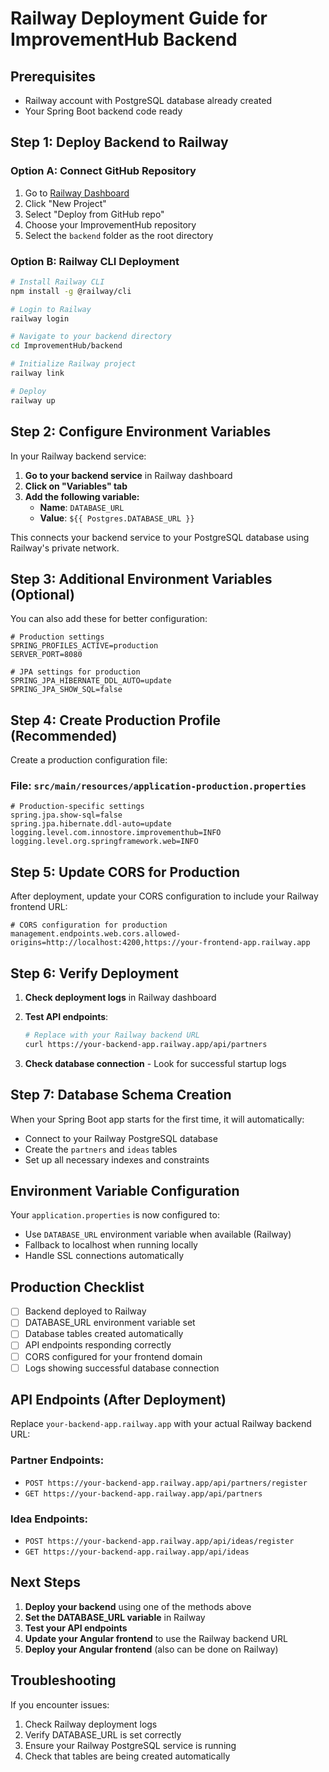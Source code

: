 # Railway Deployment Guide for ImprovementHub Backend

## Prerequisites
- Railway account with PostgreSQL database already created
- Your Spring Boot backend code ready

## Step 1: Deploy Backend to Railway

### Option A: Connect GitHub Repository
1. Go to [Railway Dashboard](https://railway.app/dashboard)
2. Click "New Project"
3. Select "Deploy from GitHub repo"
4. Choose your ImprovementHub repository
5. Select the `backend` folder as the root directory

### Option B: Railway CLI Deployment
```bash
# Install Railway CLI
npm install -g @railway/cli

# Login to Railway
railway login

# Navigate to your backend directory
cd ImprovementHub/backend

# Initialize Railway project
railway link

# Deploy
railway up
```

## Step 2: Configure Environment Variables

In your Railway backend service:

1. **Go to your backend service** in Railway dashboard
2. **Click on "Variables" tab**
3. **Add the following variable:**
   - **Name**: `DATABASE_URL`
   - **Value**: `${{ Postgres.DATABASE_URL }}`

This connects your backend service to your PostgreSQL database using Railway's private network.

## Step 3: Additional Environment Variables (Optional)

You can also add these for better configuration:

```
# Production settings
SPRING_PROFILES_ACTIVE=production
SERVER_PORT=8080

# JPA settings for production
SPRING_JPA_HIBERNATE_DDL_AUTO=update
SPRING_JPA_SHOW_SQL=false
```

## Step 4: Create Production Profile (Recommended)

Create a production configuration file:

### File: `src/main/resources/application-production.properties`
```properties
# Production-specific settings
spring.jpa.show-sql=false
spring.jpa.hibernate.ddl-auto=update
logging.level.com.innostore.improvementhub=INFO
logging.level.org.springframework.web=INFO
```

## Step 5: Update CORS for Production

After deployment, update your CORS configuration to include your Railway frontend URL:

```properties
# CORS configuration for production
management.endpoints.web.cors.allowed-origins=http://localhost:4200,https://your-frontend-app.railway.app
```

## Step 6: Verify Deployment

1. **Check deployment logs** in Railway dashboard
2. **Test API endpoints**:
   ```bash
   # Replace with your Railway backend URL
   curl https://your-backend-app.railway.app/api/partners
   ```

3. **Check database connection** - Look for successful startup logs

## Step 7: Database Schema Creation

When your Spring Boot app starts for the first time, it will automatically:
- Connect to your Railway PostgreSQL database
- Create the `partners` and `ideas` tables
- Set up all necessary indexes and constraints

## Environment Variable Configuration

Your `application.properties` is now configured to:
- Use `DATABASE_URL` environment variable when available (Railway)
- Fallback to localhost when running locally
- Handle SSL connections automatically

## Production Checklist

- [ ] Backend deployed to Railway
- [ ] DATABASE_URL environment variable set
- [ ] Database tables created automatically
- [ ] API endpoints responding correctly
- [ ] CORS configured for your frontend domain
- [ ] Logs showing successful database connection

## API Endpoints (After Deployment)

Replace `your-backend-app.railway.app` with your actual Railway backend URL:

### Partner Endpoints:
- `POST https://your-backend-app.railway.app/api/partners/register`
- `GET https://your-backend-app.railway.app/api/partners`

### Idea Endpoints:
- `POST https://your-backend-app.railway.app/api/ideas/register`
- `GET https://your-backend-app.railway.app/api/ideas`

## Next Steps

1. **Deploy your backend** using one of the methods above
2. **Set the DATABASE_URL variable** in Railway
3. **Test your API endpoints**
4. **Update your Angular frontend** to use the Railway backend URL
5. **Deploy your Angular frontend** (also can be done on Railway)

## Troubleshooting

If you encounter issues:
1. Check Railway deployment logs
2. Verify DATABASE_URL is set correctly
3. Ensure your Railway PostgreSQL service is running
4. Check that tables are being created automatically